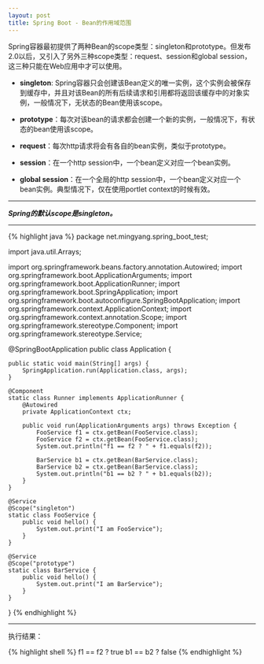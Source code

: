 ```yaml
---
layout: post
title: Spring Boot - Bean的作用域范围
---
```


Spring容器最初提供了两种Bean的scope类型：singleton和prototype。但发布2.0以后，又引入了另外三种scope类型：request、session和global session，这三种只能在Web应用中才可以使用。
 
- **singleton**: Spring容器只会创建该Bean定义的唯一实例，这个实例会被保存到缓存中，并且对该Bean的所有后续请求和引用都将返回该缓存中的对象实例，一般情况下，无状态的Bean使用该scope。
 
- **prototype**：每次对该bean的请求都会创建一个新的实例，一般情况下，有状态的bean使用该scope。
 
- **request**：每次http请求将会有各自的bean实例，类似于prototype。
 
- **session**：在一个http session中，一个bean定义对应一个bean实例。
 
- **global session**：在一个全局的http session中，一个bean定义对应一个bean实例。典型情况下，仅在使用portlet context的时候有效。

---

***Spring的默认scope是singleton。***

---

{% highlight java %}
package net.mingyang.spring_boot_test;

import java.util.Arrays;

import org.springframework.beans.factory.annotation.Autowired;
import org.springframework.boot.ApplicationArguments;
import org.springframework.boot.ApplicationRunner;
import org.springframework.boot.SpringApplication;
import org.springframework.boot.autoconfigure.SpringBootApplication;
import org.springframework.context.ApplicationContext;
import org.springframework.context.annotation.Scope;
import org.springframework.stereotype.Component;
import org.springframework.stereotype.Service;

@SpringBootApplication
public class Application {
    
    public static void main(String[] args) {
        SpringApplication.run(Application.class, args);
    }
    
    @Component
    static class Runner implements ApplicationRunner {  
        @Autowired
        private ApplicationContext ctx;

        public void run(ApplicationArguments args) throws Exception {
            FooService f1 = ctx.getBean(FooService.class);
            FooService f2 = ctx.getBean(FooService.class);
            System.out.println("f1 == f2 ? " + f1.equals(f2));
            
            BarService b1 = ctx.getBean(BarService.class);
            BarService b2 = ctx.getBean(BarService.class);
            System.out.println("b1 == b2 ? " + b1.equals(b2));
        }  
    }
    
    @Service
    @Scope("singleton")
    static class FooService {
        public void hello() {
            System.out.print("I am FooService");
        }
    }
    
    @Service
    @Scope("prototype")
    static class BarService {
        public void hello() {
            System.out.print("I am BarService");
        }
    }
}
{% endhighlight %}

---

执行结果：

{% highlight shell %}
f1 == f2 ? true
b1 == b2 ? false
{% endhighlight %}
